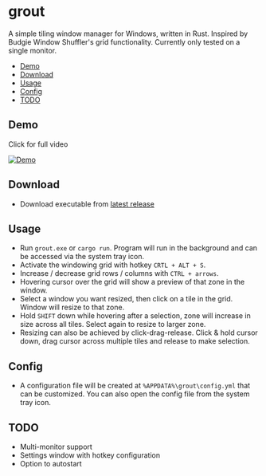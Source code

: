 # grout

A simple tiling window manager for Windows, written in Rust. Inspired by Budgie Window Shuffler's grid functionality. Currently only tested on a single monitor.

- [Demo](#demo)
- [Download](#download)
- [Usage](#usage)
- [Config](#config)
- [TODO](#todo)

## Demo

Click for full video

[![Demo](https://i.imgur.com/bErviBc.gif)](https://i.imgur.com/ugPMvlA.mp4)


## Download

- Download executable from [latest release](https://github.com/tarkah/grout/releases/latest)


## Usage

- Run `grout.exe` or `cargo run`. Program will run in the background and can be accessed via the system tray icon.
- Activate the windowing grid with hotkey `CRTL + ALT + S`.
- Increase / decrease grid rows / columns with `CTRL + arrows`.
- Hovering cursor over the grid will show a preview of that zone in the window.
- Select a window you want resized, then click on a tile in the grid. Window will resize to that zone.
- Hold `SHIFT` down while hovering after a selection, zone will increase in size across all tiles. Select again to resize to larger zone.
- Resizing can also be achieved by click-drag-release. Click & hold cursor down, drag cursor across multiple tiles and release to make selection.

## Config

- A configuration file will be created at `%APPDATA%\grout\config.yml` that can be customized. You can also open the config file from the system tray icon.

## TODO

- Multi-monitor support
- Settings window with hotkey configuration
- Option to autostart